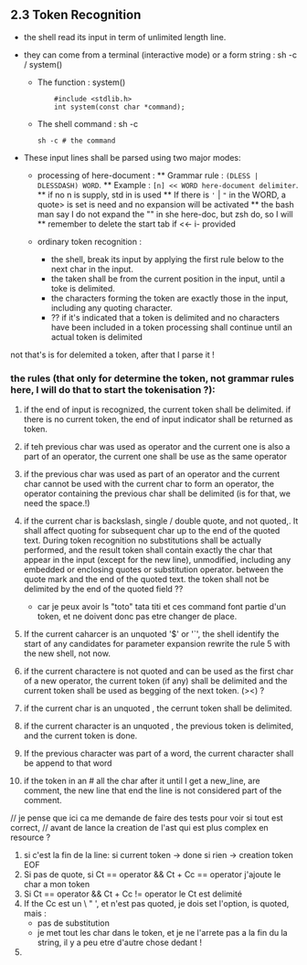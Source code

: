 ## 2.3 Token Recognition

- the shell read its input in term of unlimited length line.
- they can come from a terminal (interactive mode) or a form string : sh -c / system()
  * The function : system()
    ```C99
        #include <stdlib.h>
        int system(const char *command);
    ```
  * The shell command : sh -c 
    ```shell script
    sh -c # the command 
    ```
- These input lines shall be parsed using two major modes:
    
    * processing of here-document :
        ** Grammar rule : ` (DLESS | DLESSDASH) WORD `.
        ** Example :
            `[n] << WORD
                here-document
            delimiter`.
        ** if no n is supply, std in is used
        **  If there is ` ' ` | ` " ` in the WORD, a quote> is set is need
            and no expansion will be activated
        **  the bash man say I do not expand the "" in she here-doc, but zsh do, so I will
        ** remember to delete the start tab if <<- i- provided
    
    * ordinary token recognition :
        - the shell, break its input by applying the first rule below to the next char in the input.
        - the taken shall be from the current position in the input, until a toke is delimited.
        - the characters forming the token are exactly those in the input, including any quoting character.
        - ?? if it's indicated that a token is delimited and no characters have been included in a token
             processing shall continue until an actual token is delimited

not that's is for delemited a token, after that I parse it ! 
### the rules (that only for determine the token, not grammar rules here, I will do that to start the tokenisation ?):
1. if the end of input is recognized, the current token shall be delimited.
   if there is no current token, the end of input indicator shall be returned as token.
2. if teh previous char was used as operator and the current one is also a part of an operator,
   the current one shall be use as the same operator
3. if the previous char was used as part of an operator and the current char cannot be used with the current
   char to form an operator, the operator containing the previous char shall be delimited (is for that, we need the space.!) 
4.  if the current char is backslash, single / double quote, and not quoted,. It shall affect quoting for subsequent char up to 
    the end of the quoted text. During token recognition no substitutions shall be actually performed, and the result token
    shall contain exactly the char that appear in the input (except for the new line), unmodified, including any embedded or 
    enclosing quotes or substitution operator. between the quote mark and the end of the quoted text.
    the token shall not be delimited by the end of the quoted field ??
    - car je peux avoir ls "toto" tata titi et ces command font partie d'un token, et ne doivent donc pas etre changer de place.  
5. If the current caharcer is an unquoted '$' or  '`', the shell identify the start of any candidates for parameter expansion
   rewrite the rule 5 with the new shell, not now.
   
6.  if the current charactere is not quoted and can be used as the first char of a new
    operator, the current token (if any) shall be delimited and the current token shall be used as begging of the next token. (><) ?
7. if the current char is an unquoted <newline>, the cerrunt token shall be delimited.
8. if the current character is an unquoted <blank>, the previous token is delimited, and 
    the current token is done.
9. If the previous character was part of a word, the current character shall be append to that word
10. if the token in an # all the char after it until I get a new_line, are comment,
   the new line that end the line is not considered part of the comment.

// je pense que ici ca me demande de faire des tests pour voir si tout est correct,
// avant de lance la creation de l'ast qui est plus complex en resource ?

1. si c'est la fin de la line: 
    si current token -> done
    si rien -> creation token EOF
2. Si pas de quote, si Ct == operator && Ct + Cc == operator
    j'ajoute le char a mon token
3. Si Ct == operator && Ct + Cc != operator
    le Ct est delimité
4. If the Cc est un \ " ', et n'est pas quoted, je dois set l'option, is quoted,
    mais : 
    - pas de substitution
    - je met tout les char dans le token, et je ne l'arrete pas a la fin du la string, 
        il y a peu etre d'autre chose dedant !
5. 

